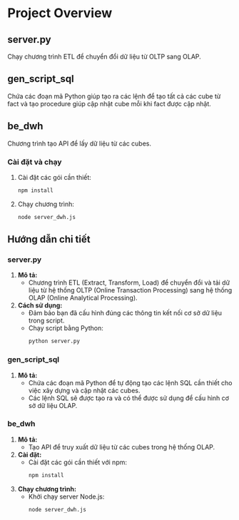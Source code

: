 # Project Overview

## server.py

Chạy chương trình ETL để chuyển đổi dữ liệu từ OLTP sang OLAP.

## gen_script_sql

Chứa các đoạn mã Python giúp tạo ra các lệnh để tạo tất cả các cube từ fact và tạo procedure giúp cập nhật cube mỗi khi fact được cập nhật.

## be_dwh

Chương trình tạo API để lấy dữ liệu từ các cubes.

### Cài đặt và chạy

1. Cài đặt các gói cần thiết:
   ```bash
   npm install
   ```
2. Chạy chương trình:
   ```bash
   node server_dwh.js
   ```

## Hướng dẫn chi tiết

### server.py

1. **Mô tả:**
   - Chương trình ETL (Extract, Transform, Load) để chuyển đổi và tải dữ liệu từ hệ thống OLTP (Online Transaction Processing) sang hệ thống OLAP (Online Analytical Processing).
2. **Cách sử dụng:**
   - Đảm bảo bạn đã cấu hình đúng các thông tin kết nối cơ sở dữ liệu trong script.
   - Chạy script bằng Python:
     ```bash
     python server.py
     ```

### gen_script_sql

1. **Mô tả:**
   - Chứa các đoạn mã Python để tự động tạo các lệnh SQL cần thiết cho việc xây dựng và cập nhật các cubes.
   - Các lệnh SQL sẽ được tạo ra và có thể được sử dụng để cấu hình cơ sở dữ liệu OLAP.

### be_dwh

1. **Mô tả:**
   - Tạo API để truy xuất dữ liệu từ các cubes trong hệ thống OLAP.
2. **Cài đặt:**
   - Cài đặt các gói cần thiết với npm:
     ```bash
     npm install
     ```
3. **Chạy chương trình:**
   - Khởi chạy server Node.js:
     ```bash
     node server_dwh.js
     ```
